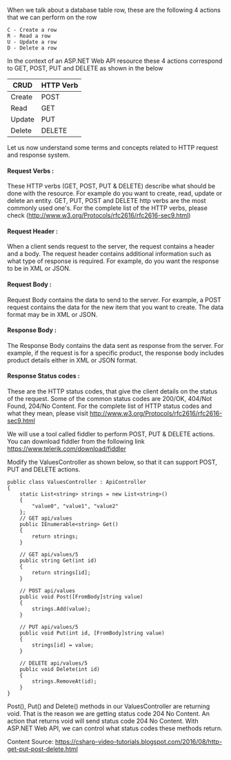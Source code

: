 When we talk about a database table row, these are the following 4 actions that we can perform on the row

    C - Create a row
    R - Read a row
    U - Update a row
    D - Delete a row

In the context of an ASP.NET Web API resource these 4 actions correspond to GET, POST, PUT and DELETE as 
shown in the below
    
    
CRUD | HTTP Verb
------------ | -------------
Create | POST
Read | GET
Update | PUT
Delete | DELETE
    
Let us now understand some terms and concepts related to HTTP request and response system.

#### Request Verbs : 
These HTTP verbs (GET, POST, PUT & DELETE) describe what should be done with the resource. 
For example do you want to create, read, update or delete an entity. GET, PUT, POST and DELETE http verbs 
are the most commonly used one's. For the complete list of the HTTP verbs,
please check (http://www.w3.org/Protocols/rfc2616/rfc2616-sec9.html)

#### Request Header : 
When a client sends request to the server, the request contains a header and a body. 
The request header contains additional information such as what type of response is required. For example, 
do you want the response to be in XML or JSON.

#### Request Body : 
Request Body contains the data to send to the server. For example, a POST request contains 
the data for the new item that you want to create. The data format may be in XML or JSON.

#### Response Body :  
The Response Body contains the data sent as response from the server. For example, 
if the request is for a specific product, the response body includes product details either in XML or JSON format.


#### Response Status codes : 
These are the HTTP status codes, that give the client details on the status of the request. 
Some of the common status codes are 200/OK, 404/Not Found, 204/No Content. For the complete list of HTTP status 
codes and what they mean, please visit http://www.w3.org/Protocols/rfc2616/rfc2616-sec9.html

We will use a tool called fiddler to perform POST, PUT & DELETE actions. You can download fiddler from the 
following link
https://www.telerik.com/download/fiddler

Modify the ValuesController as shown below, so that it can support POST, PUT and DELETE actions.

    public class ValuesController : ApiController
    {
        static List<string> strings = new List<string>()
        {
            "value0", "value1", "value2"
        };
        // GET api/values
        public IEnumerable<string> Get()
        {
            return strings;
        }

        // GET api/values/5
        public string Get(int id)
        {
            return strings[id];
        }

        // POST api/values
        public void Post([FromBody]string value)
        {
            strings.Add(value);
        }

        // PUT api/values/5
        public void Put(int id, [FromBody]string value)
        {
            strings[id] = value;
        }

        // DELETE api/values/5
        public void Delete(int id)
        {
            strings.RemoveAt(id);
        }
    }

Post(), Put() and Delete() methods in our ValuesController are returning void. 
That is the reason we are getting status code 204 No Content. 
An action that returns void will send status code 204 No Content. 
With ASP.NET Web API, we can control what status codes these methods return.

Content Source: https://csharp-video-tutorials.blogspot.com/2016/08/http-get-put-post-delete.html
